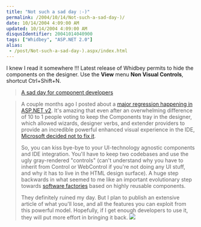 ```yaml
---
title: "Not such a sad day :-)"
permalink: /2004/10/14/Not-such-a-sad-day-)/
date: 10/14/2004 4:09:00 AM
updated: 10/14/2004 4:09:00 AM
disqusIdentifier: 20041014040900
tags: ["Whidbey", "ASP.NET 2.0"]
alias:
 - /post/Not-such-a-sad-day-).aspx/index.html
---
```

I knew I read it somewhere !!! Latest release of Whidbey permits to hide the components on the designer. Use the <strong>View</strong> menu <strong>Non Visual Controls</strong>, shortcut Ctrl+Shift+N.

> [A sad day for component developers](http://weblogs.asp.net/cazzu/archive/2004/10/12/241276.aspx)
<!-- more -->
> 
> A couple months ago I posted about a [major regression happening in ASP.NET v2](http://weblogs.asp.net/cazzu/posts/LosingComponents.aspx). It's amazing that even after an overwhelming difference of 10 to 1 people voting to keep the Components tray in the designer, which allowed wizards, designer verbs, and extender providers to provide an incredible powerful enhanced visual experience in the IDE, [Microsoft decided not to fix it](http://lab.msdn.microsoft.com/ProductFeedback/viewfeedback.aspx?feedbackid=e2996990-64a5-4308-921d-245071e6f174).
> 
> So, you can kiss bye-bye to your UI-technology agnostic components and IDE integration. You'll have to keep two codebases and use the ugly gray-rendered "controls" (can't understand why you have to inherit from Control or WebControl if you're not doing any UI stuff, and why it has to live in the HTML design surface). A huge step backwards in what seemed to me like an important evolutionary step towards [software factories](http://www.softwarefactories.com/) based on highly reusable components.
> 
> They definitely ruined my day. But I plan to publish an extensive article of what you'll lose, and all the features you can exploit from this powerful model. Hopefully, if I get enough developers to use it, they will put more effort in bringing it back.
> ![](http://weblogs.asp.net/cazzu/aggbug/241276.aspx)
